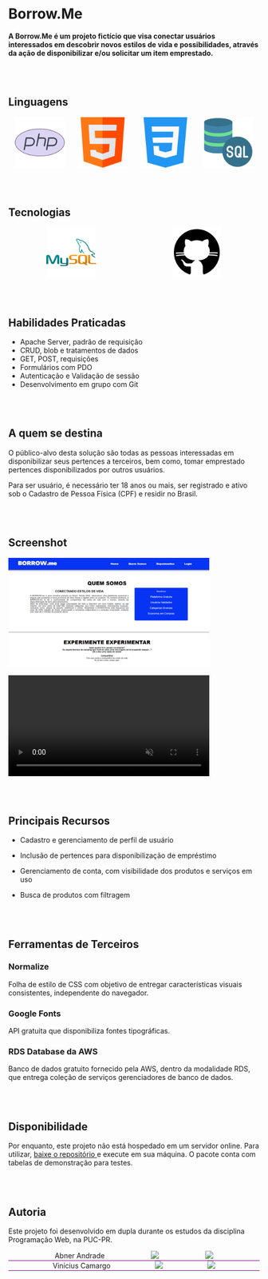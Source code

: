 # Borrow.Me

**A Borrow.Me é um projeto fictício que visa conectar usuários interessados em descobrir novos estilos de vida e  possibilidades, através da ação de disponibilizar e/ou solicitar um item emprestado.** 

<br><br>

## Linguagens

<div style="display: flex; max-width: 100%; justify-content: space-around;">
  <img style="width:20%;" src="./to_readme/php.png">
  <img style="width:20%;" src="./to_readme/html.png">
  <img style="width:20%;" src="./to_readme/css.png">
  <img style="width:20%;" src="./to_readme/sql.png">
</div>

<br><br>

## Tecnologias

<div style="display: flex; max-width: 100%; justify-content: space-around;">
    <img style="width:20%;" src="./to_readme/mysql.png" alt="Logo do MySQL">
    <img style="width:20%;" src="./to_readme/github.png" alt="Logo do MySQL">
</div>

<br><br>

## Habilidades Praticadas

-	Apache Server, padrão de requisição 
-	CRUD, blob e tratamentos de dados
-	GET, POST, requisições
-	Formulários com PDO
-	Autenticação e Validação de sessão
-	Desenvolvimento em grupo com Git

<br><br>

## A quem se destina

O público-alvo desta solução são todas as pessoas interessadas em disponibilizar seus pertences a terceiros, bem como, tomar emprestado pertences disponibilizados por outros usuários. 

Para ser usuário, é necessário ter 18 anos ou mais, ser registrado e ativo sob o Cadastro de Pessoa Física (CPF) e residir no Brasil.

<br><br>

## Screenshot

<div style="display: flex; flex-direction: column; max-width: 100%; justify-content: space-around;">
    <img style="height: auto; width: 80%;" src="./to_readme/screenshot-img-desktop.png" alt="Print da página">
    <br>
    <video style="width: 80%;" autoplay controls muted src="./to_readme/ScreenShot-video.mp4"></video>
</div>

<br><br>

## Principais Recursos

- Cadastro e gerenciamento de perfil de usuário

- Inclusão de pertences para disponibilização de empréstimo

- Gerenciamento de conta, com visibilidade dos produtos e serviços em uso

- Busca de produtos com filtragem


<br><br>

## Ferramentas de Terceiros

### Normalize

Folha de estilo de CSS com objetivo de entregar características visuais consistentes, independente do navegador.

### Google Fonts

API gratuita que disponibiliza fontes tipográficas.

### RDS Database da AWS

Banco de dados gratuito fornecido pela AWS, dentro da modalidade RDS, que entrega coleção de serviços gerenciadores de banco de dados.

<br><br>

## Disponibilidade

Por enquanto, este projeto não está hospedado em um servidor online.
Para utilizar, <a href="https://github.com/aa-abnerandrade/borrow_GerenciaEmprestimo/archive/refs/heads/release.zip" target="_blank"> baixe o repositório </a> e execute em sua máquina. O pacote conta com tabelas de demonstração para testes.



<br><br>

## Autoria

Este projeto foi desenvolvido em dupla durante os estudos da disciplina Programação Web, na PUC-PR.
<div>    

<div style="display: flex; align-items: center; justify-content: space-evenly; border-bottom: 1px solid purple"> Abner Andrade 
<a href="https://www.linkedin.com/in/abnerandrade/"><img src="https://img.icons8.com/color/64/null/linkedin-circled--v1.png" target="_blank"></a>
<a href ="https://github.com/aa-abnerandrade"><img src="https://img.icons8.com/nolan/64/github.png" target="_blank"></a>
</div>

<div style="display: flex; align-items: center; justify-content: space-evenly; border-bottom: 1px solid purple"> Vinícius Camargo 
<a href = "https://www.linkedin.com/in/vinicius-camargo-reis-9b7068253/"><img src="https://img.icons8.com/color/64/null/linkedin-circled--v1.png" target="_blank"></a>
<a href="https://github.com/vinicr28"><img src="https://img.icons8.com/nolan/64/github.png" target="_blank"></a>
</div>

</div>